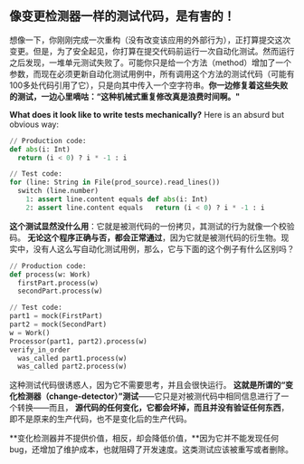 ## 像变更检测器一样的测试代码，是有害的！

想像一下，你刚刚完成一次重构（没有改变该应用的外部行为），正打算提交这次变更。但是，为了安全起见，你打算在提交代码前运行一次自动化测试。然而运行之后发现，一堆单元测试失败了。可能你只是给一个方法（method）增加了一个参数，而现在必须更新自动化测试用例中，所有调用这个方法的测试代码（可能有100多处代码引用了它），只是向其中传入一个空字符串。**你一边修复着这些失败的测试，一边心里嘀咕：“这种机械式重复修改真是浪费时间啊。"**

**What does it look like to write tests mechanically?** Here is an absurd but obvious way:

```python
// Production code:
def abs(i: Int)
  return (i < 0) ? i * -1 : i

// Test code:
for (line: String in File(prod_source).read_lines())
  switch (line.number)
    1: assert line.content equals def abs(i: Int)
    2: assert line.content equals   return (i < 0) ? i * -1 : i
```

**这个测试显然没什么用**：它就是被测代码的一份拷贝，其测试的行为就像一个校验码。 **无论这个程序正确与否，都会正常通过**，因为它就是被测代码的衍生物。现实中，没有人这么写自动化测试用例，那么，它与下面的这个例子有什么区别吗？

```python
// Production code:
def process(w: Work)
  firstPart.process(w)
  secondPart.process(w)

// Test code:
part1 = mock(FirstPart)
part2 = mock(SecondPart)
w = Work()
Processor(part1, part2).process(w)
verify_in_order
  was_called part1.process(w)
  was_called part2.process(w)
```

这种测试代码很诱惑人，因为它不需要思考，并且会很快运行。 **这就是所谓的“变化检测器（change-detector）”测试**——它只是对被测代码中相同信息进行了一个转换——而且， **源代码的任何变化，它都会坏掉，而且并没有验证任何东西**，即不是原来的生产代码，也不是变化后的生产代码。

**变化检测器并不提供价值，相反，却会降低价值，**因为它并不能发现任何bug，还增加了维护成本，也就阻碍了开发速度。这类测试应该被重写或者删除。